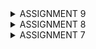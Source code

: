 <details>
<summary>ASSIGNMENT 9</summary>

# ASSIGNMENT 9 QUESTIONS AND ANSWERS:

 ## 1. Explain why we need to create a model to retrieve or send JSON data. Will an error occur if we don't create a model first?
       In Flutter, these models can convert JSON data into Dart objects
       by parsing so that Flutter can use is more effectively. 
       They can also convert data into JSON for sending back to
       the Django backend.
       These models eliminate the need to do manual JSON parsing for
       data.
       No errors will occur if a model if not made but there might be
       type mismatches.

 ## 2. Explain the function of the http library that you implemented for this task.
       The http library is used in this task for making requests that will
       be sent to the Django backend. The library has the actions GET, POST,
       PUT and DELETE. The GET actions is for retrieving product list data
       and the POST action is for submitting product data and login and
       registration forms.
       With the library, the Flutter app can send and receive actions to
       and from the Django backend.

 ## 3. Explain the function of CookieRequest and why it’s necessary to share the CookieRequest instance with all components in the Flutter app.
       CookieRequest handles cookies sessions which tells the server that
       the user who has logged in is authenticated. Sharing a CookieRequest
       instance with all components ensures that cookies is implemented in
       every HTTP request so all pages of the app will know that the
       current user is authenticated already and logged in.
       This prevents the app from sending a login request each time a
       different page is accessed or when another HTTP request is sent.

## 4. Explain the mechanism of data transmission, from input to display in Flutter.
       Data transmission starts when a user submits a product form on the
       Flutter app. Flutter sends a POST request to the Django backend
       and the data is processed and stored. After that, Django sends the
       data back in JSON format which gets parsed into Dart objects by the 
       models in Flutter. The objects are then displayed on the updated app
       UI by the FutureBuild tool.
       The same process occurs for GET actions sent by the user from the 
       Flutter app.

## 5. Explain the authentication mechanism from login, register, to logout. Start from inputting account data in Flutter to Django’s completion of the authentication process and display of the menu in Flutter.
       When a user submits the user registration form or the log in form
       on the Flutter app, a POST request and the data is sent to the Django
       backend using CookieRequest.
       This data is then authenticated and a token, session and cookie is
       sent to the Flutter app so Flutter can remember the user logged in.
       When the user logs out, Flutter sends a DELETE request for the
       session and cookie which is also deleted on the Flutter app.
       The UI of the app changes based on the authentication status of the
       user. For example it will not show the main page if they are not
       logged in.

 ## Step-by-step explanation for checklist :

       1. Implement the registration feature in the Flutter project.

              1. I created a new file called register.dart in
              lib/screens.

              2. I then added code to make the fully functional
              register page and form.

       2. Create a login page in the Flutter project.

              1. I created a new file called login.dart in lib/screens.

              2. Next I added code in login.dart to make a functional page

              3. In main.dart I changed home: MyHomePage() to
              home: LoginPage() and imported login.dart.

              4. I imported register.dart into login.dart.


       3. Integrate the Django authentication system with the Flutter project.
       
              1. I created a new app called authentication on my Django
              app and added it to installed apps in /e_commerce_app/
              settings.py.

              2. Next I installed django-cors-headers and added it to
              the requirements file.

              3. After that I added 
              corsheaders.middleware.CorsMiddleware to MIDDLEWARE
              in the same settings.py. 

              4. I added the following variables below:
```py
CORS_ALLOW_ALL_ORIGINS = True
CORS_ALLOW_CREDENTIALS = True
CSRF_COOKIE_SECURE = True
SESSION_COOKIE_SECURE = True
CSRF_COOKIE_SAMESITE = 'None'
SESSION_COOKIE_SAMESITE = 'None'
```
              and added "10.0.2.2" in ALLOWED_HOSTS.

              5. In /authentication/ views.py, I created a view
              method for login and did URL routing for the method.

              6. In /e_commerce_app/ urls.py I added this path:

```py
path('auth/', include('authentication.urls'))
```
       
              7. In Flutter, I installed the following packages:

              flutter pub add provider
              flutter pub add pbp_django_auth 

              8. Finally in main.dart I added the code below
              to the root Widget. So that a Provier object will
              be created which will share the CookieRequest
              with all components in the app.

```dart
import 'package:provider/provider.dart';
import 'package:pbp_django_auth/pbp_django_auth.dart';

  @override
  Widget build(BuildContext context) {
      
    return Provider(
      create: (_) {
        CookieRequest request = CookieRequest();
        return request;
      },

      child: MaterialApp(
       ...
```    
              9. I then created a new register function in
              /authentication/ views.py and imported the following:

              from django.contrib.auth.models import User
              import json

              I also made url routing for the register method.    

              10. In main/ views.py, I created a new function for
              sending the product entries to the Flutter app
```dart
@csrf_exempt
def create_product_flutter(request):
    if request.method == 'POST':

        data = json.loads(request.body)
        new_product = ProductEntryForm.objects.create(
            user=request.user,
            product=data["product"],
            price=int(data["price"]),
            description=data["description"]
        )

        new_product.save()

        return JsonResponse({"status": "success"}, status=200)
    else:
        return JsonResponse({"status": "error"}, status=401)
```

              11. I then did url routing for the new function above.

              12. In Flutter I connected the productentry_form.dart with
              CookieRequest by adding the line below:
```dart
final request = context.watch<CookieRequest>();
```

              13. In productentry_form.dart I changed the button:
```dart
                    onPressed: () async {
                      if (_formKey.currentState!.validate()) {
                        final response = await request.postJson(
                          "http://localhost:8000/create-flutter/",
                          jsonEncode(<String, String>{
                            'name': _name,
                            'price': _price.toString(),
                            'description': _description,
                          }),
                        );
                        if (context.mounted) {
                          if (response['status'] == 'success') {
                            ScaffoldMessenger.of(context).showSnackBar(
                              const SnackBar(
                                content: Text(
                                  "New product has been saved successfully!",
                                ),
                              ),
                            );
                            Navigator.pushReplacement(
                              context,
                              MaterialPageRoute(
                                  builder: (context) => MyHomePage()),
                            );
                          } else {
                            ScaffoldMessenger.of(context).showSnackBar(
                              const SnackBar(
                                content: Text(
                                  "Something went wrong, please try again.",
                                ),
                              ),
                            );
                          }
                        }
                      }
                    },
```

       4. Create a custom model according to your Django application project.

              1. To create the Dart model I went to the Quicktype website
              and inputted JSON data of cookie products from my Django
              project.

              2. I created a new folder 'models' and created a new file
              'product_entry.dart' and added the model code here.

       5. Create a page containing a list of all items available at the JSON endpoint in Django that you have deployed.
       &
       6. Display the name, price, and description of each item on this page.
              (note: i hid the price and description of the items
              they are visible after clicking them to view the details.)
       
              1. I created new file 'list_productentry.dart' in lib/screens.

              2. I then imported the following:

                     import 'package:flutter/material.dart';
                     import 'package:e_commerce_app_mobile/models/product_entry.dart';
                     import 'package:e_commerce_app_mobile/widgets/left_drawer.dart';
                     import 'package:pbp_django_auth/pbp_django_auth.dart';
                     import 'package:provider/provider.dart';

              3. Then added code to make the page functional.

              4. I then added the new screen to the left drawer so it is accessible.
```dart
ListTile(
leading: const Icon(Icons.add_reaction_rounded),
title: const Text('Product List'),
onTap: () {
       // Route to the produt page
       Navigator.push(
              context,
              MaterialPageRoute(builder: (context) => const ProductEntryFormPage()),
       );
},
),
```
              5. In product_card.dart I added the following code so that the 
              product list page is accessible
```dart
import 'package:e_commerce_app_mobile/screens/list_productentry.dart';

else if (item.name == "View Product") {
    Navigator.push(context,
        MaterialPageRoute(
            builder: (context) => const ProductEntryPage()
        ),
    );
}
```
       7. Create a detail page for each item listed on the Product list page.

              In lib/screens I created a new file productentry_details.dart
              and filled it with the following code:
```dart
import 'package:flutter/material.dart';
import 'package:e_commerce_app_mobile/models/product_entry.dart';

class ProductEntryDetailPage extends StatelessWidget {
  final ProductEntry product;

  const ProductEntryDetailPage({super.key, required this.product});

  @override
  Widget build(BuildContext context) {
    return Scaffold(
      appBar: AppBar(
        title: Text(product.fields.name),
        leading: IconButton(
          icon: const Icon(Icons.arrow_back),
          onPressed: () {
            Navigator.pop(context); // Navigate back to the previous page
          },
        ),
      ),
      body: Padding(
        padding: const EdgeInsets.all(16.0),
        child: Column(
          crossAxisAlignment: CrossAxisAlignment.start,
          children: [
            Text(
              product.fields.name,
              style: const TextStyle(fontSize: 24, fontWeight: FontWeight.bold),
            ),
            const SizedBox(height: 10),
            Text(product.fields.description),
            const SizedBox(height: 10),
            Text("Price: ${product.fields.price}"),
          ],
        ),
      ),
    );
  }
}
```
       8. This page can be accessed by tapping on any item on the Product list page.
       The page is accessed by pressing the View Cookie List button
       in the menu

       9. Display all attributes of your item model on this page.

              All of the attributes are displayed by the following
              code snippet in list_productentry.dart:
```dart
...
              return ListView.builder(
                itemCount: snapshot.data!.length,
                itemBuilder: (_, index) => Container(
                  margin:
                      const EdgeInsets.symmetric(horizontal: 16, vertical: 12),
                  padding: const EdgeInsets.all(20.0),
                  child: Column(
                    mainAxisAlignment: MainAxisAlignment.start,
                    crossAxisAlignment: CrossAxisAlignment.start,
                    children: [
                      Text(
                        "${snapshot.data![index].fields.name}",
                        style: const TextStyle(
                          fontSize: 18.0,
                          fontWeight: FontWeight.bold,
                        ),
                      ),
                      const SizedBox(height: 10),
                      Text("${snapshot.data![index].fields.description}"),
                      const SizedBox(height: 10),
                      Text("${snapshot.data![index].fields.price}"),
                    ],
...
```
       10. Add a button to return to the item list page.
              This is the button code:
```dart
        leading: IconButton(
          icon: const Icon(Icons.arrow_back),
          onPressed: () {
            Navigator.pop(context); // Navigate back to the previous page
          },
        ),
```

       11. Filter the item list page to display only items associated with the currently logged-in user.
              The items are already automatically filtered based on user
              in the Django backend.




</details>

<details>
<summary>ASSIGNMENT 8</summary>

# ASSIGNMENT 8 QUESTIONS AND ANSWERS:

 ## 1. What is the purpose of const in Flutter? Explain the advantages of using const in Flutter code. When should we use const, and when should it not be used?
       
       The purpose of const is to tell the Flutter compiler that the value of a variable
       will never change and is known at compile time. For example if i assign a variable
       a const keyword and the value 1, at compile-time this variable will be assgined
       an unchanging value of 1.

       One of the advantages of using const is improved performance because the variable
       will never be rebuilt again once it is made, unlike other variable types.
       Using const also leads to more concise widget trees and more efficient widget tree
       management. Since variables or widgets with const do not have extra states to
       rebuild into, these trees will be smaller and no unnecessary widgets will be created.

       We should use const when we want the value of the variable to be unchanged
       and to create only one copy of it.
       When making stateless widgets, const should be used.
       It should also be used when we want to define variables with predefined values.

       We should not use const when we have variables or widgets whose value or state
       will change throughout the lifetime of the app. The keyword should not be used
       for making stateful widgets.

 ## 2. Explain and compare the usage of Column and Row in Flutter. Provide example implementations of each layout widget!

       Column is used for arranging widgets vertically in a vertical container.
       Here is an example of using a column widget:
```dart
    child: const Column(
      children: [
        Text(
          'Mental Health Tracker',
          textAlign: TextAlign.center,
          style: TextStyle(
            fontSize: 24,
            fontWeight: FontWeight.bold,
            color: Colors.white,
          ),
        ),
        Padding(padding: EdgeInsets.all(8)),
        Text(
          "Track your mental health every day here!",
          // TODO: Add text style with center alignment, font size 15, white color, and normal weight
        ),
      ],
    ),
```
       While Row is used for arranging widgets horizontally in a hortizontal
       container. Here is an example of using a horizontal widget:
```dart
const Row(
  children: <Widget>[
    Expanded(
      child: Text('Deliver features faster', textAlign: TextAlign.center),
    ),
    Expanded(
      child: Text('Craft beautiful UIs', textAlign: TextAlign.center),
    ),
    Expanded(
      child: FittedBox(
        child: FlutterLogo(),
      ),
    ),
  ],
)
```
 
 ## 3. List the input elements you used on the form page in this assignment. Are there other Flutter input elements you didn't use in this assignment? Explain!

       The input elements I used in this assignment are:
       1. Form for creating an input form
       2. (Text)FormField for creating areas or fields in the input form
          for the user to type data into

       The input elements I did not use in this assignment are:
       1. Autocomplete which gives the user complete input suggestions
          based on their incomplete input.
       2. KeyboardListener which calls a callback when the user releases
          or presses on a key on the keyboard.

 ## 4. How do you set the theme within a Flutter application to ensure consistency? Did you implement a theme in your application?

       To set a theme, I ensured that the colors used for widgets that appear in
       other pages of the website are the same such as the navbar and some
       buttons.
       The main theme of the app is defined in main.dart over here:
```dart
        colorScheme: ColorScheme.fromSwatch(
       primarySwatch: Colors.orange,
 ).copyWith(secondary: Colors.orange[200]),
        useMaterial3: true,
      )
```
       I implemented a warm orange color as the main theme.

 ## 5. How do you manage navigation in a multi-page Flutter application?

       To manage navigation I used the Navigation widget, which keeps tracks of
       visited pages in the app in a stack model.
       When a new page or a route object is accessed, its data is pushed into 
       the stack and displayed on the screen. When the back arrow is pressed,
       the head of the stack is popped out. THe top of the stack can also be
       replaced with other pages.

       To implement routing, the name of the page's class should be defined
       within a Navigation method so that the page's can be pushed, popped or
       replaced in the navigation stack.

</details>

<details>
<summary>ASSIGNMENT 7</summary>

# ASSIGNMENT 7 QUESTIONS AND ANSWERS:

 ## 1.  Explain what are stateless widgets and stateful widgets, and explain the difference between them.

        A state of a widget is the information of the widget at the time in the app's memory
        that can be synchronously read when the widget is built and can change overtime.

        A stateless widget does not have a state and stays the same after it is built, it
        cannot change. Its information depends on the widget itself, not on external factors.
        The widget has an @override decorator over the build() function.
        The build() function is only called once. Examples of stateless widgets include 
        Text, RaisedButton and IconButtons. They are used for widgets that are intended
        to be the same at all times in the app.

        A stateful widget has a state and can its appearance and information can change
        throughout the lifetime of the app. Its information depends on external factors
        such as user interaction and it needs an extra class to represent its state, unlike
        stateless widgets.
        In the app class the widget will have an @override decorator for the createState()
        function which returns a state for dynamic changes in the UI. This method is pointed
        to the name of the class of the state.
        In the class for the state, there's an @override decorator with the build() function,
        which will be called many times to create the widget in a new state.
        Examples of stateful widgets include CheckBox, RadioButton, Form and TextField.

 ## 2.  Mention the widgets that you have used for this project and its uses.

        The widgets I used in this project are:
            1. Containers which are used to customize child widgets' margin and paddings
               and to place child widgets within a designated area or box.
            2. Text which are for adding text strings.
            3. Icons which are for adding image icons to buttons.
            4. AppBar which is like a navigation bar in browser websites.
            5. Scaffold which gives the app a basic page layout, it also has an AppBar
               and body
            6. Padding controls spaces around a child widget
            7. Column arranges child widgets vertically
            8. Row arranges child widgets horizontally
            9. MaterialApp which is the root widget of the app, it gives navigation
               support and themes for the rest of the app.
           10. Card for displaying information in a box.
           11. Center arranges child widgets in the middle of their parent.
           12. SizedBox provides fixed space around or between widgets.
           13. InkWell adds a ripple effect when the widget is tapped.
           14. GridView.count gives a grid-based layout for the ItemCard widgets, it
               has a fixed number of columns.
           15. SnackBar appears on screen shortly with a message when the user interacts 
               with the buttons on the main page.
           16. Material provides styling to widgets such as background color and styled
               shapes.
           17. ItemCard is used for making interactive buttons with icons and text.
           18. InfoCard displays information in a card for the name, NPM and class.
           19. ItemHomePage represents the buttons that are to be displayed in the
               ItemCard widget for buttons.
  
 ## 3. What is the use-case for setState()? Explain the variable that can be affected by setState().

        The setState() method tells the framework that when the state of a State object
        has changed, making Flutter rebuild the affected UI and widgets with the
        updated information. It is called within a State class and takes stateful widgets
        as its parameter.
        The function will update such widgets and their appearance on the UI.
        Variables within the State class, such as user input data or counters, can be
        modified inside setState() to trigger this rebuild. Without setState(),
        these changes would not be applied.

 ## 4. Explain the difference between const and final keyword.

        Variables with const keyword should be assigned a value during compile-time,
        after it is assigned a value it cannot change its value again during runtime.
        Const is used for variables with known values at runtime.
        Const is less flexible as the class must have a const constructor while
        all of its fields should have final constructors.

        While variables with the final keyword can be assigned to a value during
        runtime but cannot be changed once assigned.
        Final is used for variables whose values cannot be reassigned but can be
        calculcated during runtime. Final is more flexible as it can be used with   
        any constructor.
 

 ## Step-by-step explanation for checklist :
 ### 1. Create a new Flutter application with the E-Commerce theme that matches the previous assignments.
        1. To initialize the project I ran the following lines in terminal:

            flutter create e_commerce_app_mobile
            cd e_commerce_app_mobile

        2. I then created a menu.dart file in the mental_health_tracker/lib
           directory and added the classes MyHomePage and _MyHomePageState.

       3. I then added this line to the top of main.dart.
```dart
import 'package:e_commerce_app_mobile/menu.dart';

```
       4. I then replaced the previous colorScheme code with this:
```dart
        colorScheme: ColorScheme.fromSwatch(
       primarySwatch: Colors.orange,
 ).copyWith(secondary: Colors.orange[200]),

```
       5. To start making the widget page menu to a stateless one, I
          replaced the previous 'home:' with: 
```dart
home: MyHomePage(),
```    
          Changed stateful to stateless in class MyHomePage extends
          StatelessWidget and added an @override decorator

       6. I added data to be displayed on the cards under the class of MyHomePage in menu.dart:
```dart
  final String npm = '2306256223'; // NPM
  final String name = 'Ameera Khaira Tawfiqa'; // Name
  final String className = 'KKI'; // Class
```
       7. In menu.dart I added a new class called InfoCard, ItemHomepage

       8. In menu.dart, I added the following:
```dart
     final List<ItemHomepage> items = [
         ItemHomepage("View Product", Icons.product),
         ItemHomepage("Add Product", Icons.add),
         ItemHomepage("Logout", Icons.logout),
     ];
```
       9. I then added a class called ItemCard to display the product cards
          and put it in menu.dart.

       10. Finally, I added code within the Widget build() section within
           the MyHomePage class that will display all the widgets on the 
           main page.

 ### 2.  Create three simple buttons with icons and texts for:
 #### a. Viewing the product list (View Product List)
 #### b. Adding a product (Add Product)
 #### c. Logout (Logout)
       In menu.dart, I made a class for making the buttons below
```dart
 class ItemHomepage {
     final String name;
     final IconData icon;

     ItemHomepage(this.name, this.icon);
 }
```
       I added the code below in the MyHomePage class that uses
       the button class to add the respective text and icons.
```dart
         final List<ItemHomepage> items = [
      ItemHomepage("View Product", Icons.shopping_cart),
      ItemHomepage("Add Product", Icons.add),
      ItemHomepage("Logout", Icons.logout),
    ];
```
       Finally, I added another class called ItemCard that will       
       display the buttons on the main page.


 ### 3. Implement different colors for each button (View Product List, Add Product, and Logout). 
       To give each button a different color, i added a color property in
       the ItemHomePage class.
```dart
class ItemHomepage {
  final String name;
  final IconData icon;
  final Color color; // New property

  ItemHomepage(this.name, this.icon, this.color); // Added color parameter
}
```
       I then added the colors to the buttons in the final List like this:
```dart
final List<ItemHomepage> items = [
      ItemHomepage("View Product", Icons.shopping_cart, Colors.deepPurple[600]!),
      ItemHomepage("Add Product", Icons.add,  Colors.blue[600]!),
      ItemHomepage("Logout", Icons.logout,  Colors.red[600]!),
];
```
       Finally in the ItemCard class, I changed this line from this:
```dart
color: Theme.of(context).colorScheme.secondary,
```
       to this:
```dart
color: item.color,
```

 ### 4. Display a Snackbar with the following messages:
 #### a. "You have pressed the View Product List button" when the View Product List button is pressed.
 #### b. "You have pressed the Add Product button" when the Add Product button is pressed.
 #### c. "You have pressed the Logout button" when the Logout button is pressed.

       In the class ItemCard I added the following code under
       its child the Container:
```dart
  @override
  Widget build(BuildContext context) {

       ...
      
      child: InkWell(
        // Action when the card is pressed.
        onTap: () {
          // Display the SnackBar message when the card is pressed.
          ScaffoldMessenger.of(context)
            ..hideCurrentSnackBar()
            ..showSnackBar(
              SnackBar(content: Text("You have pressed the ${item.name} button!"))
            );
        },
```    
       This code will display a snackbar with a message related
       to its respective button. The ${item.name} represents
       the names of the buttons which are shown here:
```dart
  final List<ItemHomepage> items = [
      ItemHomepage("View Product List", Icons.shopping_cart, Colors.deepPurple[600]!),
      ItemHomepage("Add Product", Icons.add,  Colors.blue[600]!),
      ItemHomepage("Logout", Icons.logout,  Colors.red[600]!),
    ];
``` 

</details>